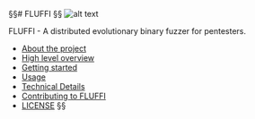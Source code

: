 <!---
Copyright 2017-2019 Siemens AG

Permission is hereby granted, free of charge, to any person obtaining a copy of this software and associated documentation files (the "Software"), to deal in the Software without restriction, including without limitation the rights to use, copy, modify, merge, publish, distribute, sublicense, and/or sell copies of the Software, and to permit persons to whom the Software is furnished to do so, subject to the following conditions:

The above copyright notice and this permission notice shall be included in all copies or substantial portions of the Software.

THE SOFTWARE IS PROVIDED "AS IS", WITHOUT WARRANTY OF ANY KIND, EXPRESS OR IMPLIED, INCLUDING BUT NOT LIMITED TO THE WARRANTIES OF MERCHANTABILITY, FITNESS FOR A PARTICULAR PURPOSE AND NONINFRINGEMENT. IN NO EVENT SHALL THE AUTHORS OR COPYRIGHT HOLDERS BE LIABLE FOR ANY CLAIM, DAMAGES OR OTHER LIABILITY, WHETHER IN AN ACTION OF CONTRACT, TORT OR OTHERWISE, ARISING FROM, OUT OF OR IN CONNECTION WITH THE SOFTWARE OR THE USE OR OTHER DEALINGS IN THE SOFTWARE.

Author(s): Thomas Riedmaier, Roman Bendt
-->

§§# FLUFFI
§§
![alt text](srv/fluffi/data/fluffiweb/app/static/images/friendly_fluffi_md.jpg "FLUFFI greets you")

FLUFFI - A distributed evolutionary binary fuzzer for pentesters.

- [About the project](about.md)
- [High level overview](overview.md)
- [Getting started](getting_started.md)
- [Usage](usage.md)
- [Technical Details](technical_details.md)
- [Contributing to FLUFFI](CONTRIBUTING.md)
- [LICENSE](LICENSE.md)
§§

